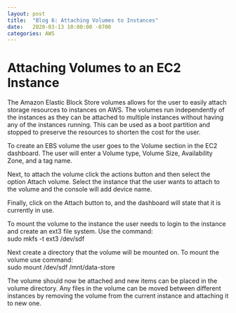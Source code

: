 ```yaml
---
layout: post
title:  "Blog 6: Attaching Volumes to Instances"
date:   2020-03-13 10:00:00 -0700
categories: AWS
---
```


# Attaching Volumes to an EC2 Instance 


The Amazon Elastic Block Store volumes allows for the user to easily attach storage resources to instances on AWS. The volumes run independently of the instances as they can be attached to multiple instances without having any of the instances running. This can be used as a boot partition and stopped to preserve the resources to shorten the cost for the user. 

To create an EBS volume the user goes to the Volume section in the EC2 dashboard. The user will enter a Volume type, Volume Size, Availability Zone, and a tag name.

Next, to attach the volume click the actions button and then select the option Attach volume. Select the instance that the user wants to attach to the volume and the console will add device name. 

Finally, click on the Attach button to, and the dashboard will state that it is currently in use. 

To mount the volume to the instance the user needs to login to the instance and create an ext3 file system. Use the command: <br>
sudo mkfs -t ext3 /dev/sdf <br>

Next create a directory that the volume will be mounted on. 
To mount the volume use command: <br>
sudo mount /dev/sdf /mnt/data-store <br>

The volume should now be attached and new items can be placed in the volume directory. Any files in the volume can be moved between different instances by removing the volume from the current instance and attaching it to new one. 
